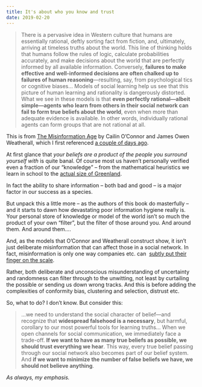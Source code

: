 ```yaml
---
title: It's about who you know and trust
date: 2019-02-20
---
```


<!--kg-card-begin: html--><blockquote><p>There is a pervasive idea in Western culture that humans are essentially rational, deftly sorting fact from fiction, and, ultimately, arriving at timeless truths about the world. This line of thinking holds that humans follow the rules of logic, calculate probabilities accurately, and make decisions about the world that are perfectly informed by all available information. Conversely, <strong>failures to make effective and well-informed decisions are often chalked up to failures of human reasoning</strong>—resulting, say, from psychological tics or cognitive biases&#8230; Models of social learning help us see that this picture of human learning and rationality is dangerously distorted. What we see in these models is that <strong>even perfectly rational—albeit simple—agents who learn from others in their social network can fail to form true beliefs about the world</strong>, even when more than adequate evidence is available. In other words, individually rational agents can form groups that are not rational at all.</p></blockquote>
<p>This is from <a href="https://www.worldcat.org/title/misinformation-age-how-false-beliefs-spread/oclc/1084360985" target="_blank" rel="noopener noreferrer">The Misinformation Age</a> by Cailin O&#8217;Connor and James Owen Weatherall, which I first referenced <a href="__GHOST_URL__/everyone-wants-to-be-the-hero/" target="_blank" rel="noopener noreferrer">a couple of days ago</a>.</p>
<p>At first glance that <em>your beliefs are a product of the people you surround yourself with </em>is quite banal. Of course most us haven&#8217;t personally verified even a fraction of our &#8220;knowledge&#8221; &#8211; from the mathematical heuristics we learn in school to the <a href="https://theconversation.com/five-maps-that-will-change-how-you-see-the-world-74967" target="_blank" rel="noopener noreferrer">actual size of Greenland</a>.</p>
<p>In fact the ability to share information &#8211; both bad and good &#8211; is a major factor in our success as a species.</p>
<p>But unpack this a little more &#8211; as the authors of this book do masterfully &#8211; and it starts to dawn how devastating poor information hygiene really is. Your personal store of knowledge or model of the world isn&#8217;t so much the product of your own &#8220;filter&#8221;, but the filter of those around you. And around them. And around them&#8230;.</p>
<p>And, as the models that O&#8217;Connor and Weatherall construct show, it isn&#8217;t just deliberate misinformation that can affect those in a social network. In fact, misinformation is only one way companies etc. can  <a href="https://twitter.com/joshcnicholas/status/1097092891434901504?s=21" target="_blank" rel="noopener noreferrer">subtly put their finger on the scale</a>.</p>
<p>Rather, both deliberate and unconscious misunderstanding of uncertainty and randomness can filter through to the unwitting, not least by curtailing the possible or sending us down wrong tracks. And this is before adding the complexities of conformity bias, clustering and selection, distrust etc.</p>
<p>So, what to do? I don&#8217;t know. But consider this:</p>
<blockquote><p>&#8230;we need to understand the social character of belief—and recognize that <strong>widespread falsehood is a necessary</strong>, but harmful, corollary to our most powerful tools for learning truths&#8230; When we open channels for social communication, we immediately face a trade-off. <strong>If we want to have as many true beliefs as possible, we should trust everything we hear</strong>. This way, every true belief passing through our social network also becomes part of our belief system. And <strong>if we want to minimize the number of false beliefs we have, we should not believe anything</strong>.</p></blockquote>
<p><em>As always, my emphasis.</em></p>
<!--kg-card-end: html-->